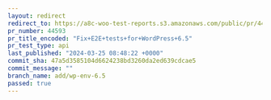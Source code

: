 ```yaml
---
layout: redirect
redirect_to: https://a8c-woo-test-reports.s3.amazonaws.com/public/pr/44593/api/index.html
pr_number: 44593
pr_title_encoded: "Fix+E2E+tests+for+WordPress+6.5"
pr_test_type: api
last_published: "2024-03-25 08:48:22 +0000"
commit_sha: 47a5d3585104d6624238bd3260da2ed639cdcae5
commit_message: ""
branch_name: add/wp-env-6.5
passed: true
---
```

